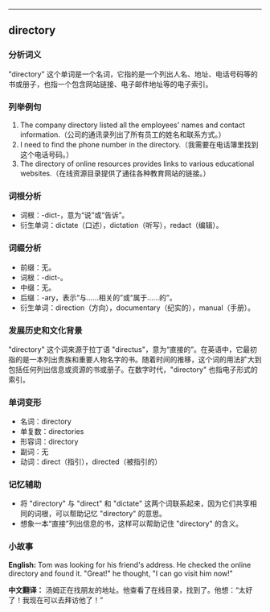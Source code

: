 
---------------
## directory
### 分析词义
"directory" 这个单词是一个名词，它指的是一个列出人名、地址、电话号码等的书或册子，也指一个包含网站链接、电子邮件地址等的电子索引。

### 列举例句
1. The company directory listed all the employees' names and contact information.（公司的通讯录列出了所有员工的姓名和联系方式。）
2. I need to find the phone number in the directory.（我需要在电话簿里找到这个电话号码。）
3. The directory of online resources provides links to various educational websites.（在线资源目录提供了通往各种教育网站的链接。）

### 词根分析
- 词根：-dict-，意为“说”或“告诉”。
- 衍生单词：dictate（口述），dictation（听写），redact（编辑）。

### 词缀分析
- 前缀：无。
- 词根：-dict-。
- 中缀：无。
- 后缀：-ary，表示“与……相关的”或“属于……的”。
- 衍生单词：direction（方向），documentary（纪实的），manual（手册）。

### 发展历史和文化背景
"directory" 这个词来源于拉丁语 "directus"，意为“直接的”。在英语中，它最初指的是一本列出贵族和重要人物名字的书。随着时间的推移，这个词的用法扩大到包括任何列出信息或资源的书或册子。在数字时代，"directory" 也指电子形式的索引。

### 单词变形
- 名词：directory
- 单复数：directories
- 形容词：directory
- 副词：无
- 动词：direct（指引），directed（被指引的）

### 记忆辅助
- 将 "directory" 与 "direct" 和 "dictate" 这两个词联系起来，因为它们共享相同的词根，可以帮助记忆 "directory" 的意思。
- 想象一本“直接”列出信息的书，这样可以帮助记住 "directory" 的含义。

### 小故事
**English:**
Tom was looking for his friend's address. He checked the online directory and found it. "Great!" he thought, "I can go visit him now!"

**中文翻译：**
汤姆正在找朋友的地址。他查看了在线目录，找到了。他想：“太好了！我现在可以去拜访他了！”

